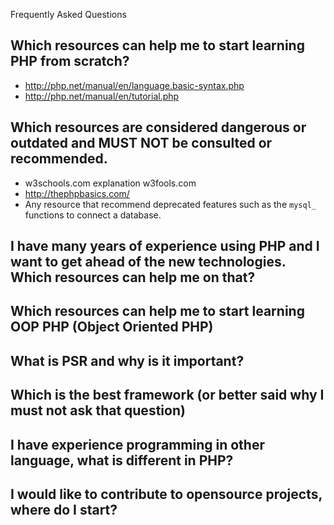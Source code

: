 Frequently Asked Questions

## Which resources can help me to start learning PHP from scratch?

* http://php.net/manual/en/language.basic-syntax.php
* http://php.net/manual/en/tutorial.php

## Which resources are considered dangerous or outdated and MUST NOT be consulted or recommended.

* w3schools.com explanation w3fools.com
* http://thephpbasics.com/
* Any resource that recommend deprecated features such as the `mysql_` functions to connect a database.

## I have many years of experience using PHP and I want to get ahead of the new technologies. Which resources can help me on that?

## Which resources can help me to start learning OOP PHP (Object Oriented PHP)

## What is PSR and why is it important?

## Which is the best framework (or better said why I must not ask that question)

## I have experience programming in other language, what is different in PHP?

## I would like to contribute to opensource projects, where do I start?
